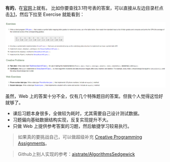**有的**，在[官网][1]上就有。
比如你要查找3.1符号表的答案，可以直接从左边目录栏点击[3.1][2]，然后下拉至 Exercise 就能看到：

![习题答案][3]


虽然，Web 上的答案十分不全，仅有几个特殊题目的答案。但我个人觉得这恰好就够了。

- 课后习题本身很多，全做较为耗时，尤其需要自己设计测试数据。
- 习题偏向基础数据结构实现，反复实现提升不大。
- 只做 Web 上提供参考答案的习题，然后敏捷学习较易执行。

> 如果真的要挑战自己，可以做超级补充 [Creative Programming Assignments][4]。

> Github上别人实现的参考：[aistrate/AlgorithmsSedgewick][5]

[1]: https://algs4.cs.princeton.edu/home/
[2]: https://algs4.cs.princeton.edu/31elementary/
[3]: ex.png
[4]: https://introcs.cs.princeton.edu/java/assignments/
[5]: https://github.com/aistrate/AlgorithmsSedgewick